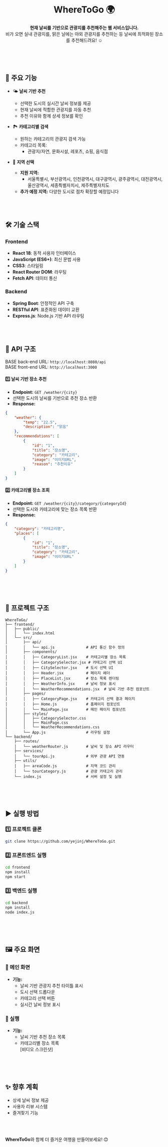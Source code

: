 <div align="center">

# WhereToGo 🌍
**현재 날씨를 기반으로 관광지를 추천해주는 웹 서비스입니다.**  
비가 오면 실내 관광지를, 맑은 날에는 야외 관광지를 추천하는 등 날씨에 최적화된 장소를 추천해드려요! ☺️  

</div>

<br><br><br>
## 🚀 주요 기능  

- 🌤️ **날씨 기반 추천**
  - 선택한 도시의 실시간 날씨 정보를 제공  
  - 현재 날씨에 적합한 관광지를 자동 추천  
  - 추천 이유와 함께 상세 정보를 확인

- 🏞️ **카테고리별 검색**
  - 원하는 카테고리의 관광지 검색 가능  
  - 카테고리 목록:
    - 관광지/자연, 문화시설, 레포츠, 쇼핑, 음식점  

- 📍 **지역 선택**
  - **지원 지역:**  
    - 서울특별시, 부산광역시, 인천광역시, 대구광역시, 광주광역시, 대전광역시, 울산광역시, 세종특별자치시, 제주특별자치도  
  - **추가 예정 지역:** 다양한 도시로 점차 확장할 예정입니다    
<br><br><br>
## 🛠️ 기술 스택  

### Frontend  
- **React 18**: 동적 사용자 인터페이스  
- **JavaScript (ES6+)**: 최신 문법 사용  
- **CSS3**: 스타일링  
- **React Router DOM**: 라우팅  
- **Fetch API**: 데이터 통신  

### Backend  
- **Spring Boot**: 안정적인 API 구축  
- **RESTful API**: 표준화된 데이터 교환  
- **Express.js**: Node.js 기반 API 라우팅  
  <br><br><br>
## 📡 API 구조  

BASE back-end URL: `http://localhost:8080/api`     
BASE front-end URL: `http://localhost:3000`

#### 1️⃣ 날씨 기반 장소 추천  
- **Endpoint:** `GET /weather/{city}`  
- 선택한 도시의 날씨를 기반으로 추천 장소 반환  
- **Response:**
```json
{
    "weather": {
        "temp": "22.5",
        "description": "맑음"
    },
    "recommendations": [
        {
            "id": "1",
            "title": "장소명",
            "category": "카테고리",
            "image": "이미지URL",
            "reason": "추천이유"
        }
    ]
}
```

#### 2️⃣ 카테고리별 장소 조회  
- **Endpoint:** `GET /weather/{city}/category/{categoryId}`  
- 선택한 도시와 카테고리에 맞는 장소 목록 반환  
- **Response:**
```json
{
    "category": "카테고리명",
    "places": [
        {
            "id": "1",
            "title": "장소명",
            "category": "카테고리",
            "image": "이미지URL"
        }
    ]
}
```

<br><br><br>
## 📂 프로젝트 구조  

```
WhereToGo/
├── frontend/
│   ├── public/
│   │   └── index.html
│   └── src/
│       ├── api/
│       │   └── api.js              # API 통신 함수 정의
│       ├── components/
│       │   ├── CategoryList.jsx    # 카테고리별 장소 목록
│       │   ├── CategorySelector.jsx # 카테고리 선택 UI
│       │   ├── CitySelector.jsx    # 도시 선택 UI
│       │   ├── Header.jsx          # 페이지 헤더
│       │   ├── PlaceList.jsx       # 장소 목록 렌더링
│       │   ├── WeatherInfo.jsx     # 날씨 정보 표시
│       │   └── WeatherRecommendations.jsx  # 날씨 기반 추천 컴포넌트
│       ├── pages/
│       │   ├── CategoryPage.jsx    # 카테고리 선택 결과 페이지
│       │   ├── Home.js             # 홈페이지 컴포넌트
│       │   └── MainPage.jsx        # 메인 페이지 컴포넌트
│       ├── styles/
│       │   ├── CategorySelector.css
│       │   ├── MainPage.css
│       │   └── WeatherRecommendations.css
│       └── App.js                  # 라우팅 설정
└── backend/
    ├── routes/
    │   └── weatherRouter.js        # 날씨 및 장소 API 라우터
    ├── services/
    │   └── tourApi.js              # 외부 관광 API 연동
    ├── utils/
    │   ├── areaCode.js             # 지역 코드 관리
    │   └── tourCategory.js         # 관광 카테고리 관리
    └── index.js                    # 서버 설정 및 실행
```


<br><br><br>
## ▶️ 실행 방법  

### 1️⃣ 프로젝트 클론  
```bash
git clone https://github.com/yejinj/WhereToGo.git
```

### 2️⃣ 프론트엔드 실행  
```bash
cd frontend
npm install
npm start
```

### 3️⃣ 백엔드 실행  
```bash
cd backend
npm install
node index.js
```

<br><br><br>
## 🖼️ 주요 화면  

### 📌 메인 화면  
- **기능:**  
  - 날씨 기반 관광지 추천 타이틀 표시  
  - 도시 선택 드롭다운  
  - 카테고리 선택 버튼  
  - 실시간 날씨 정보 표시
    
### 📌 실행  
- **기능:**  
  - 날씨 기반 추천 장소 목록  
  - 카테고리별 장소 목록  
[비디오 스크린샷]   

<br><br><br>
## ✨ 향후 계획  
- 상세 날씨 정보 제공  
- 사용자 리뷰 시스템  
- 즐겨찾기 기능  

<br><br><br>
**WhereToGo**와 함께 더 즐거운 여행을 만들어보세요! 😊  

